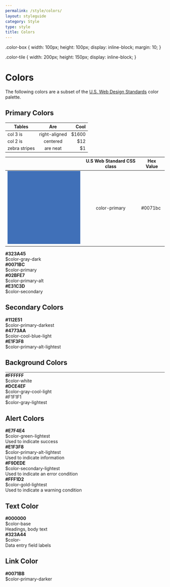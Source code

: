 ```yaml
---
permalink: /style/colors/
layout: styleguide
category: Style
type: style
title: Colors
---
```


.color-box {
    width: 100px;
    height: 100px;
    display: inline-block;
    margin: 10;
}

.color-tile {
    width: 200px;
    height: 150px;
    display: inline-block;
}

# Colors

The following colors are a subset of the [U.S. Web Design Standards](https://standards.usa.gov/components/colors/) color palette.


## Primary Colors

| Tables        | Are           | Cool  |
| ------------- |:-------------:| -----:|
| col 3 is      | right-aligned | $1600 |
| col 2 is      | centered      |   $12 |
| zebra stripes | are neat      |    $1 |

| | U.S Web Standard CSS class | Hex Value |
| -------------------------------------------------------------------- |:-------------:| ------- |
| ![alt text](../images/royal-color-primary.png "royal-color-primary") | color-primary | #0071bc |

<div class="color-tile">
    <div class="color-box" style="background-color: #323a45;"></div>
    <div>
        <b>#323A45</b><br>
        $color-gray-dark
    </div>
</div>
<div class="color-tile">
    <div class="color-box" style="background-color: #0071bc;"></div>
    <div>
        <b>#0071BC</b><br>
        $color-primary
    </div>
</div>
<div class="color-tile">
    <div class="color-box" style="background-color: #02bfe7;"></div>
    <div>
        <b>#02BFE7</b><br>
        $color-primary-alt
    </div>
</div>   
<div class="color-tile">
    <div class="color-box" style="background-color: #e31c3d;"></div>
    <div>
        <b>#E31C3D</b><br>
        $color-secondary
    </div>
</div>

## Secondary Colors

<div class="color-tile">
    <div class="color-box" style="background-color: #112e51;"></div>
    <div>
        <b>#112E51</b><br>
        $color-primary-darkest
    </div>
</div>
<div class="color-tile">
    <div class="color-box" style="background-color: #4773aa;"></div>
    <div>
        <b>#4773AA</b><br>
        $color-cool-blue-light
    </div>
</div>
<div class="color-tile">
    <div class="color-box" style="background-color: #e1f3f8;"></div>
    <div>
        <b>#E1F3F8</b><br>
        $color-primary-alt-lightest
    </div>
</div>

## Background Colors

<div class="color-tile">
    <div class="color-box" style="background-color: #FFFFFF; border: 1px solid #999999;"></div>
    <div>
        <b>#FFFFFF</b><br>
        $color-white
    </div>
</div>   
<div class="color-tile">
    <div class="color-box" style="background-color: #dce4ef;"></div>
    <div>
        <b>#DCE4EF</b><br>
        $color-gray-cool-light
    </div>
</div>   
<div class="color-tile">
    <div class="color-box" style="background-color: #f1f1f1;"></div>
    <div>#F1F1F1</b><br>
        $color-gray-lightest
    </div>
</div>

## Alert Colors

<div class="color-tile">
    <div class="color-box" style="background-color: #e7f4e4;"></div>
    <div>
        <b>#E7F4E4</b><br>
        $color-green-lightest<br>
        Used to indicate success
    </div>
</div>
<div class="color-tile">
    <div class="color-box" style="background-color: #e1f3f8;"></div>
    <div>
        <b>#E1F3F8</b><br>
        $color-primary-alt-lightest<br>
        Used to indicate information
    </div>
</div>
<div class="color-tile">
    <div class="color-box" style="background-color: #f9dede;"></div>
    <div>
        <b>#F9DEDE</b><br>
        $color-secondary-lightest<br>
        Used to indicate an error condition
    </div>
</div>   
<div class="color-tile">
    <div class="color-box" style="background-color: #fff1d2;"></div>
    <div>
        <b>#FFF1D2</b><br>
        $color-gold-lightest<br>
        Used to indicate a warning condition
    </div>
</div>

## Text Color

<div class="color-tile">
    <div class="color-box" style="background-color: #000000;"></div>
    <div>
        <b>#000000</b><br>
        $color-base<br>
        Headings, body text
    </div>
</div>
<div class="color-tile">
    <div class="color-box" style="background-color: #323A44;"></div>
    <div>
        <b>#323A44</b><br>
        $color-<br>
        Data entry field labels
    </div>
</div>

## Link Color

<div class="color-tile">
    <div class="color-box" style="background-color: #0071BB;"></div>
    <div>
        <b>#0071BB</b><br>
        $color-primary-darker
    </div>
</div>
